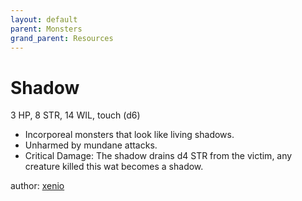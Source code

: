 ```yaml
---
layout: default
parent: Monsters
grand_parent: Resources
---
```


# Shadow
3 HP, 8 STR, 14 WIL, touch (d6) 
-   Incorporeal monsters that look like living shadows.
-   Unharmed by mundane attacks.
-   Critical Damage: The shadow drains d4 STR from the victim, any
    creature killed this wat becomes a shadow.

author: [xenio](https://xenioinabottle.blogspot.com)
